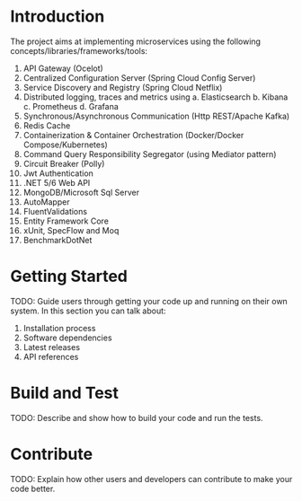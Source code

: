 # Introduction 
The project aims at implementing microservices using the following concepts/libraries/frameworks/tools:
1.	API Gateway (Ocelot)
2.	Centralized Configuration Server (Spring Cloud Config Server)
3.	Service Discovery and Registry (Spring Cloud Netflix)
4.	Distributed logging, traces and metrics using
        a. Elasticsearch
		b. Kibana
		c. Prometheus
		d. Grafana
5.	Synchronous/Asynchronous Communication (Http REST/Apache Kafka)
6.	Redis Cache
7.	Containerization & Container Orchestration (Docker/Docker Compose/Kubernetes)
8.	Command Query Responsibility Segregator (using Mediator pattern)
9.	Circuit Breaker (Polly)
10.	Jwt Authentication
11. .NET 5/6 Web API
12. MongoDB/Microsoft Sql Server
13. AutoMapper
14. FluentValidations
15. Entity Framework Core
16. xUnit, SpecFlow and Moq
17. BenchmarkDotNet

# Getting Started
TODO: Guide users through getting your code up and running on their own system. In this section you can talk about:
1.	Installation process
2.	Software dependencies
3.	Latest releases
4.	API references

# Build and Test
TODO: Describe and show how to build your code and run the tests. 

# Contribute
TODO: Explain how other users and developers can contribute to make your code better.